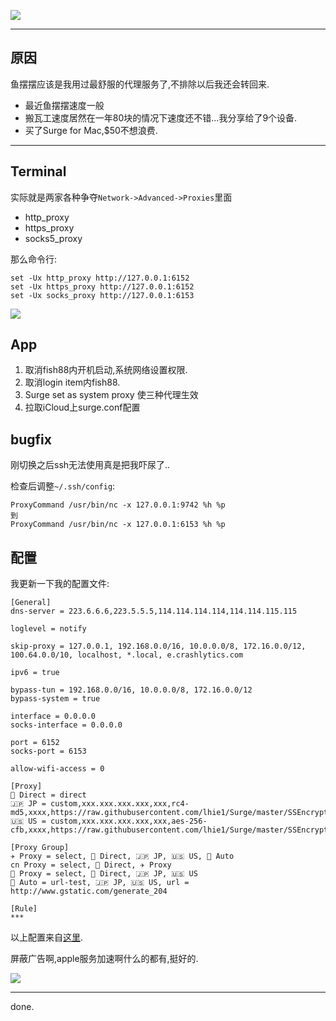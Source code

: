 ![](https://o4dyfn0ef.qnssl.com/image/2016-10-03-Screen%20Shot%202016-10-03%20at%2018.19.04.png?imageView2/2/h/150)  

- - - - - 

## 原因 

鱼摆摆应该是我用过最舒服的代理服务了,不排除以后我还会转回来. 

- 最近鱼摆摆速度一般
- 搬瓦工速度居然在一年80块的情况下速度还不错...我分享给了9个设备. 
- 买了Surge for Mac,$50不想浪费. 

- - - - -- 

## Terminal  

实际就是两家各种争夺`Network->Advanced->Proxies`里面

- http_proxy
- https_proxy
- socks5_proxy

那么命令行: 

```
set -Ux http_proxy http://127.0.0.1:6152
set -Ux https_proxy http://127.0.0.1:6152
set -Ux socks_proxy http://127.0.0.1:6153
``` 

![](https://o4dyfn0ef.qnssl.com/image/2016-10-03-Screen%20Shot%202016-10-03%20at%2018.33.29.png?imageView2/2/h/300) 

## App 

1. 取消fish88内开机启动,系统网络设置权限. 
2. 取消login item内fish88. 
3. Surge set as system proxy 使三种代理生效
4. 拉取iCloud上surge.conf配置

## bugfix 

刚切换之后ssh无法使用真是把我吓尿了.. 

检查后调整`~/.ssh/config`: 

```
ProxyCommand /usr/bin/nc -x 127.0.0.1:9742 %h %p
到
ProxyCommand /usr/bin/nc -x 127.0.0.1:6153 %h %p
``` 

## 配置 

我更新一下我的配置文件:

```
[General]
dns-server = 223.6.6.6,223.5.5.5,114.114.114.114,114.114.115.115

loglevel = notify

skip-proxy = 127.0.0.1, 192.168.0.0/16, 10.0.0.0/8, 172.16.0.0/12, 100.64.0.0/10, localhost, *.local, e.crashlytics.com

ipv6 = true

bypass-tun = 192.168.0.0/16, 10.0.0.0/8, 172.16.0.0/12
bypass-system = true

interface = 0.0.0.0
socks-interface = 0.0.0.0

port = 6152
socks-port = 6153

allow-wifi-access = 0

[Proxy]
💊 Direct = direct
🇯🇵 JP = custom,xxx.xxx.xxx.xxx,xxx,rc4-md5,xxxx,https://raw.githubusercontent.com/lhie1/Surge/master/SSEncrypt.module
🇺🇸 US = custom,xxx.xxx.xxx.xxx,xxx,aes-256-cfb,xxxx,https://raw.githubusercontent.com/lhie1/Surge/master/SSEncrypt.module

[Proxy Group]
✈️ Proxy = select, 💊 Direct, 🇯🇵 JP, 🇺🇸 US, 🏃 Auto
cn Proxy = select, 💊 Direct, ✈️ Proxy
🍎 Proxy = select, 💊 Direct, 🇯🇵 JP, 🇺🇸 US
🏃 Auto = url-test, 🇯🇵 JP, 🇺🇸 US, url = http://www.gstatic.com/generate_204

[Rule]
*** 
``` 
 
以上配置来自[这里](https://github.com/lhie1/Surge). 

屏蔽广告啊,apple服务加速啊什么的都有,挺好的. 

![](https://o4dyfn0ef.qnssl.com/image/2016-10-03-Screen%20Shot%202016-10-03%20at%2016.45.42.png?imageView2/2/h/300) 

- - - - -- 

done. 


